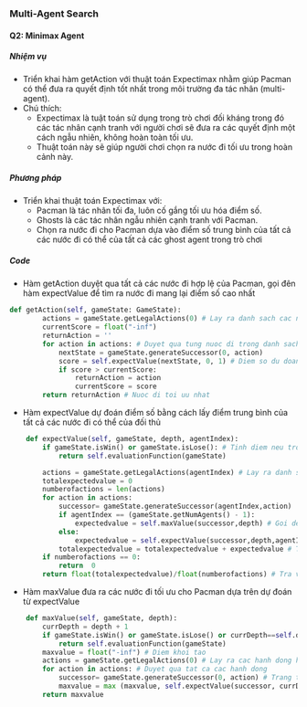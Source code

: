 ### Multi-Agent Search

#### Q2: Minimax Agent

##### Nhiệm vụ

- Triển khai hàm getAction với thuật toán Expectimax nhằm giúp Pacman có thể đưa ra quyết định tốt nhất trong môi trường đa tác nhân (multi-agent).
- Chú thích:
    - Expectimax là tuật toán sử dụng trong trò chơi đối kháng trong đó các tác nhân cạnh tranh với người chơi sẽ đưa ra các quyết định một cách ngẫu nhiên, không hoàn toàn tối ưu.
    - Thuật toán này sẽ giúp người chơi chọn ra nước đi tối ưu trong hoàn cảnh này.

##### Phương pháp

- Triển khai thuật toán Expectimax với:
    - Pacman là tác nhân tối đa, luôn cố gắng tối ưu hóa điểm số.
    - Ghosts là các tác nhân ngẫu nhiên cạnh tranh với Pacman.
    - Chọn ra nước đi cho Pacman dựa vào điểm số trung bình của tất cả các nước đi có thể của tất cả các ghost agent trong trò chơi

##### Code

- Hàm getAction duyệt qua tất cả các nước đi hợp lệ của Pacman, gọi đên hàm expectValue để tìm ra nước đi mang lại điểm số cao nhất

```python
def getAction(self, gameState: GameState):
        actions = gameState.getLegalActions(0) # Lay ra danh sach cac nuoc di hop le cua Pacman
        currentScore = float("-inf")
        returnAction = ''
        for action in actions: # Duyet qua tung nuoc di trong danh sach
            nextState = gameState.generateSuccessor(0, action)
            score = self.expectValue(nextState, 0, 1) # Diem so du doan cho nuoc di da chon
            if score > currentScore:
                returnAction = action
                currentScore = score
        return returnAction # Nuoc di toi uu nhat

```

- Hàm expectValue dự đoán điểm số bằng cách lấy điểm trung bình của tất cả các nước đi có thể của đối thủ

```python
    def expectValue(self, gameState, depth, agentIndex):
        if gameState.isWin() or gameState.isLose(): # Tinh diem neu tro choi da ket thuc
            return self.evaluationFunction(gameState)

        actions = gameState.getLegalActions(agentIndex) # Lay ra danh sach cac nuoc di hop le cua ghost
        totalexpectedvalue = 0
        numberofactions = len(actions)
        for action in actions:
            successor= gameState.generateSuccessor(agentIndex,action)
            if agentIndex == (gameState.getNumAgents() - 1):
                expectedvalue = self.maxValue(successor,depth) # Goi den trang thai tiep theo cua Pacman
            else:
                expectedvalue = self.expectValue(successor,depth,agentIndex + 1) # Goi ham expectValue cua tat ca cac ghost agent con lai trong tro choi
            totalexpectedvalue = totalexpectedvalue + expectedvalue # Tinh tong diem cua tat ca cac nuoc di cua tat ca cac ghost agent
        if numberofactions == 0:
            return  0
        return float(totalexpectedvalue)/float(numberofactions) # Tra ve diem trung binh cua tat ca cac nuoc di cua cac ghost agent

```

- Hàm maxValue đưa ra các nước đi tối ưu cho Pacman dựa trên dự đoán từ expectValue

```python
    def maxValue(self, gameState, depth):
        currDepth = depth + 1
        if gameState.isWin() or gameState.isLose() or currDepth==self.depth: # Tra ve ket qua neu tro choi ket thuc hoac dat den gioi han do cao cua cay du doan
            return self.evaluationFunction(gameState)
        maxvalue = float("-inf") # Diem khoi tao
        actions = gameState.getLegalActions(0) # Lay ra cac hanh dong hop le cua Pacman
        for action in actions: # Duyet qua tat ca cac hanh dong 
            successor= gameState.generateSuccessor(0, action) # Trang thai tiep theo sau khi thuc hien hanh dong
            maxvalue = max (maxvalue, self.expectValue(successor, currDepth, 1)) # chon ra gia tri lon nhat giua maxvalue hien tai hoac expextvalue cua trang thai tiep theo
        return maxvalue

```